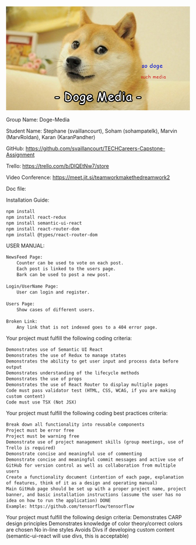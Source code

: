 ![banner](https://github.com/KaranPandher/Doge-Media-2.0/blob/master/src/img/banner.png)

Group Name: Doge-Media

Student Name: Stephane (svaillancourt), Soham (sohampatelk), Marvin (MarvRoldan), Karan (KaranPandher)

GitHub: https://github.com/svaillancourt/TECHCareers-Capstone-Assignment 

Trello: https://trello.com/b/DlQEtNw7/store

Video Conference: https://meet.jit.si/teamworkmakethedreamwork2

Doc file: 

Installation Guide:
    
    npm install
    npm install react-redux
    npm install semantic-ui-react
    npm install react-router-dom
    npm install @types/react-router-dom


USER MANUAL: 

    NewsFeed Page: 
        Counter can be used to vote on each post. 
        Each post is linked to the users page. 
        Bark can be used to post a new post.

    Login/UserName Page: 
        User can login and register.

    Users Page:
        Show cases of different users. 

    Broken Link:
        Any link that is not indexed goes to a 404 error page.
        

Your project must fulfill the following coding criteria:

    Demonstrates use of Semantic UI React 
    Demonstrates the use of Redux to manage states
    Demonstrates the ability to get user input and process data before output
    Demonstrates understanding of the lifecycle methods
    Demonstrates the use of props
    Demonstrates the use of React Router to display multiple pages
    Code must pass validator test (HTML, CSS, WCAG, if you are making custom content)
    Code must use TSX (Not JSX)

Your project must fulfill the following coding best practices criteria:

    Break down all functionality into reusable components
    Project must be error free
    Project must be warning free
    Demonstrate use of project management skills (group meetings, use of Trello is required)
    Demonstrate concise and meaningful use of commenting
    Demonstrate concise and meaningful commit messages and active use of GitHub for version control as well as collaboration from multiple users
    Create a functionality document (intention of each page, explanation of features, think of it as a design and operating manual)
    Main GitHub page should be set up with a proper project name, project banner, and basic installation instructions (assume the user has no idea on how to run the application) DONE
    Example: https://github.com/tensorflow/tensorflow

Your project must fulfill the following design criteria:
    Demonstrates CARP design principles
    Demonstrates knowledge of color theory/correct colors are chosen
    No in-line styles
    Avoids Divs if developing custom content (semantic-ui-react will use divs, this is acceptable)
